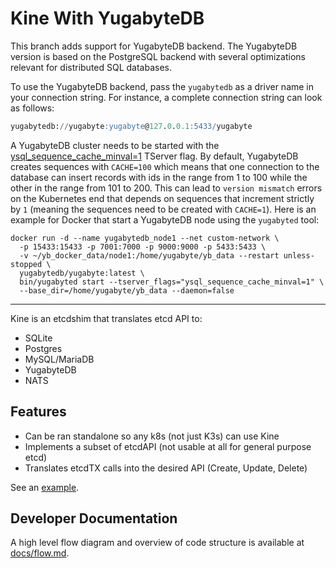 Kine With YugabyteDB
====================

This branch adds support for YugabyteDB backend. The YugabyteDB version is based on the PostgreSQL backend with several optimizations relevant for distributed SQL databases.

To use the YugabyteDB backend, pass the `yugabytedb` as a driver name in your connection string. For instance, a complete connection string can look as follows:
```sql
yugabytedb://yugabyte:yugabyte@127.0.0.1:5433/yugabyte
```

A YugabyteDB cluster needs to be started with the [ysql_sequence_cache_minval=1](https://docs.yugabyte.com/preview/reference/configuration/yb-tserver/#ysql-sequence-cache-minval) TServer flag. By default, YugabyteDB creates sequences with `CACHE=100` which means that one connection to the database can insert records with ids in the range from 1 to 100 while the other in the range from 101 to 200. This can lead to `version mismatch` errors on the Kubernetes end that depends on sequences that increment strictly by `1` (meaning the sequences need to be created with `CACHE=1`). Here is an example for Docker that start a YugabyteDB node using the `yugabyted` tool:
```shell
docker run -d --name yugabytedb_node1 --net custom-network \
  -p 15433:15433 -p 7001:7000 -p 9000:9000 -p 5433:5433 \
  -v ~/yb_docker_data/node1:/home/yugabyte/yb_data --restart unless-stopped \
  yugabytedb/yugabyte:latest \
  bin/yugabyted start --tserver_flags="ysql_sequence_cache_minval=1" \
  --base_dir=/home/yugabyte/yb_data --daemon=false
```

---

Kine is an etcdshim that translates etcd API to:
- SQLite
- Postgres
- MySQL/MariaDB
- YugabyteDB
- NATS

## Features
- Can be ran standalone so any k8s (not just K3s) can use Kine
- Implements a subset of etcdAPI (not usable at all for general purpose etcd)
- Translates etcdTX calls into the desired API (Create, Update, Delete)

See an [example](/examples/minimal.md).

## Developer Documentation

A high level flow diagram and overview of code structure is available at [docs/flow.md](/docs/flow.md).
